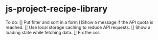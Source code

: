 # js-project-recipe-library

To do:
[] Put filter and sort in a form
[]Show a message if the API quota is reached.
[] Use local storage caching to reduce API requests.
[] Show a loading state while fetching data.
[] Fix the css
